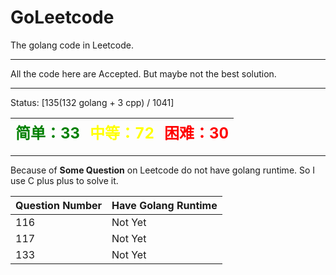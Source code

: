 # GoLeetcode
The golang code in Leetcode.

-----

All the code here are Accepted. But maybe not the best solution.

-----
Status: [135(132 golang + 3 cpp) / 1041]

| <font color=green size=5>简单：33</font> | <font color=yellow size=5>中等：72</font> | <font color=red size=5>困难：30</font> |
| ----------------------------------------|------------------------------------------|---------------------------------------|

-----

Because of **Some Question** on Leetcode do not have golang runtime. So I use C plus plus to solve it.

| Question Number | Have Golang Runtime |
| --------------- | ------------------- |
| 116 | Not Yet |
| 117 | Not Yet |
| 133 | Not Yet |

